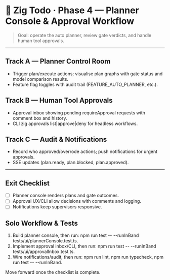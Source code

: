 # 🤖 Zig Todo · Phase 4 — Planner Console & Approval Workflow

> Goal: operate the auto planner, review gate verdicts, and handle human tool approvals.

---

## Track A — Planner Control Room
- Trigger plan/execute actions; visualise plan graphs with gate status and model comparison results.
- Feature flag toggles with audit trail (FEATURE_AUTO_PLANNER, etc.).

## Track B — Human Tool Approvals
- Approval inbox showing pending requireApproval requests with comment box and history.
- CLI zig approvals list|approve|deny for headless workflows.

## Track C — Audit & Notifications
- Record who approved/overrode actions; push notifications for urgent approvals.
- SSE updates (plan.ready, plan.blocked, plan.approved).

---

## Exit Checklist
- [ ] Planner console renders plans and gate outcomes.
- [ ] Approval UX/CLI allow decisions with comments and logging.
- [ ] Notifications keep supervisors responsive.

## Solo Workflow & Tests
1. Build planner console, then run: npm run test -- --runInBand tests/ui/plannerConsole.test.ts.
2. Implement approval inbox/CLI, then run: npm run test -- --runInBand tests/ui/approvalInbox.test.ts.
3. Wire notifications/audit, then run: npm run lint, npm run typecheck, npm run test -- --runInBand.

Move forward once the checklist is complete.
